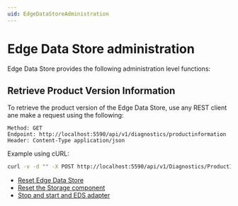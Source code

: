 ```yaml
---
uid: EdgeDataStoreAdministration
---
```


# Edge Data Store administration

Edge Data Store provides the following administration level functions:


## Retrieve Product Version Information

To retrieve the product version of the Edge Data Store, use any REST client ane make a request using the following:

```http
Method: GET
Endpoint: http://localhost:5590/api/v1/diagnostics/productinformation
Header: Content-Type application/json
```

Example using cURL:

```bash
curl -v -d "" -X POST http://localhost:5590/api/v1/Diagnostics/ProductInformation
```


- [Reset Edge Data Store](xref:ResetEdgeDataStore)
- [Reset the Storage component](xref:ResetTheStorageComponent)
- [Stop and start and EDS adapter](xref:StopAndStartAnEDSAdapter)




